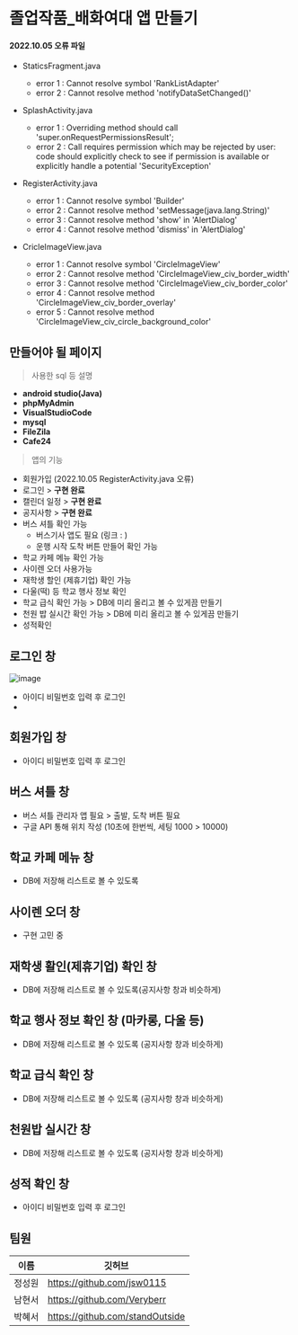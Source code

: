 # 졸업작품_배화여대 앱 만들기

#### 2022.10.05 오류 파일
* StaticsFragment.java
  *  error 1 : Cannot resolve symbol 'RankListAdapter'
  *  error 2 : Cannot resolve method 'notifyDataSetChanged()'

* SplashActivity.java
   *  error 1 : Overriding method should call 'super.onRequestPermissionsResult';
   *  error 2 : Call requires permission which may be rejected by user: code should explicitly check to see if permission is available or explicitly handle a potential 'SecurityException'

* RegisterActivity.java
   *  error 1 : Cannot resolve symbol 'Builder'
   *  error 2 : Cannot resolve method 'setMessage(java.lang.String)'
   *  error 3 : Cannot resolve method 'show' in 'AlertDialog'
   *  error 4 : Cannot resolve method 'dismiss' in 'AlertDialog'
   
* CricleImageView.java
  *  error 1 : Cannot resolve symbol 'CircleImageView'
  *  error 2 : Cannot resolve method 'CircleImageView_civ_border_width'
  *  error 3 : Cannot resolve method 'CircleImageView_civ_border_color'
  *  error 4 : Cannot resolve method 'CircleImageView_civ_border_overlay'
  *  error 5 : Cannot resolve method 'CircleImageView_civ_circle_background_color'
  
## 만들어야 될 페이지
> 사용한 sql 등 설명
* **android studio(Java)**
* **phpMyAdmin**
* **VisualStudioCode**
* **mysql** 
* **FileZila**
* **Cafe24**

<!-- 기능설명 -->
> 앱의 기능
* 회원가입 (2022.10.05 RegisterActivity.java 오류)
* 로그인 > **구현 완료**
* 캘린더 일정 > **구현 완료**
* 공지사항 > **구현 완료**
* 버스 셔틀 확인 가능 
    * 버스기사 앱도 필요 (링크 : )
    * 운행 시작 도착 버튼 만들어 확인 가능
* 학교 카페 메뉴 확인 가능 
* 사이렌 오더 사용가능
* 재학생 할인 (제휴기업) 확인 가능
* 다울(떡) 등 학교 행사 정보 확인
* 학교 급식 확인 가능 > DB에 미리 올리고 볼 수 있게끔 만들기
* 천원 밥 실시간 확인 가능 > DB에 미리 올리고 볼 수 있게끔 만들기
* 성적확인

## 로그인 창
![image](https://user-images.githubusercontent.com/87688825/194189048-f750f33d-7441-4d10-9e96-e894d5cfc2f8.png)
* 아이디 비밀번호 입력 후 로그인
* 

## 회원가입 창
* 아이디 비밀번호 입력 후 로그인

## 버스 셔틀 창
* 버스 셔틀 관리자 앱 필요 > 출발, 도착 버튼 필요
* 구글 API 통해 위치 작성 (10초에 한번씩, 세팅 1000 > 10000)

## 학교 카페 메뉴 창
* DB에 저장해 리스트로 볼 수 있도록

## 사이렌 오더 창
* 구현 고민 중

## 재학생 활인(제휴기업) 확인 창
* DB에 저장해 리스트로 볼 수 있도록(공지사항 창과 비슷하게)

## 학교 행사 정보 확인 창 (마카롱, 다울 등)
* DB에 저장해 리스트로 볼 수 있도록 (공지사항 창과 비슷하게)

## 학교 급식 확인 창
* DB에 저장해 리스트로 볼 수 있도록 (공지사항 창과 비슷하게)

## 천원밥 실시간 창
* DB에 저장해 리스트로 볼 수 있도록 (공지사항 창과 비슷하게)

## 성적 확인 창
* 아이디 비밀번호 입력 후 로그인


## 팀원
이름 | 깃허브
--|---|
정성원 | https://github.com/jsw0115
남현서 | https://github.com/Veryberr
박혜서 | https://github.com/standOutside
